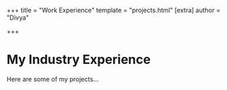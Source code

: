 +++
title = "Work Experience"
template = "projects.html"
[extra]
author = "Divya"

+++

# My Industry Experience

Here are some of my projects...